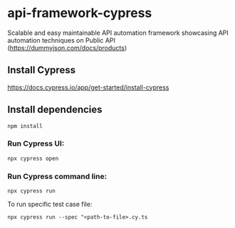 # api-framework-cypress
Scalable and easy maintainable API automation framework showcasing API automation techniques on Public API (https://dummyjson.com/docs/products)

## Install Cypress
https://docs.cypress.io/app/get-started/install-cypress

## Install dependencies
`npm install`

### Run Cypress UI:
`npx cypress open`

### Run Cypress command line:
`npx cypress run`

To run specific test case file: 

`npx cypress run --spec "<path-to-file>.cy.ts`
